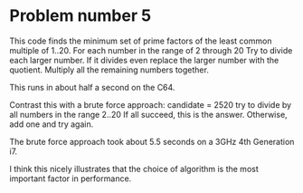 # Problem number 5
This code finds the minimum set of prime factors of the least common multiple of 1..20.
For each number in the range of 2 through 20
   Try to divide each larger number.
   If it divides even replace the larger number with the quotient.
Multiply all the remaining numbers together.

This runs in about half a second on the C64.

Contrast this with a brute force approach:
  candidate = 2520
  try to divide by all numbers in the range 2..20
  If all succeed, this is the answer.
  Otherwise, add one and try again.

The brute force approach took about 5.5 seconds on a 3GHz 4th Generation i7.

I think this nicely illustrates that the choice of algorithm is the most important factor in performance.

